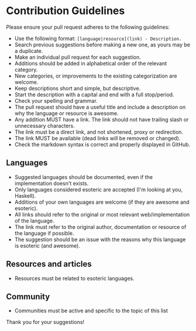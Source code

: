 # Contribution Guidelines

Please ensure your pull request adheres to the following guidelines:

* Use the following format: `[language|resource](link) - Description.`
* Search previous suggestions before making a new one, as yours may be a duplicate.
* Make an individual pull request for each suggestion.
* Additions should be added in alphabetical order of the relevant category.
* New categories, or improvements to the existing categorization are welcome.
* Keep descriptions short and simple, but descriptive.
* Start the description with a capital and end with a full stop/period.
* Check your spelling and grammar.
* The pull request should have a useful title and include a description on why the language or resource is awesome.
* Any addition MUST have a link. The link should not have trailing slash or unnecessary characters.
* The link must be a direct link, and not shortened, proxy or redirection.
* The link MUST be available (dead links will be removed or changed).
* Check the markdown syntax is correct and properly displayed in GitHub.

## Languages
* Suggested languages should be documented, even if the implementation doesn't exists.
* Only languages considered esoteric are accepted (I'm looking at you, Haskell).
* Additions of your own languages are welcome (if they are awesome and esoteric).
* All links should refer to the original or most relevant web/implementation of the language.
* The link must refer to the original author, documentation or resource of the language if possible.
* The suggestion should be an issue with the reasons why this language is esoteric (and awesome).

## Resources and articles
* Resources must be related to esoteric languages.

## Community
* Communities must be active and specific to the topic of this list


Thank you for your suggestions!
